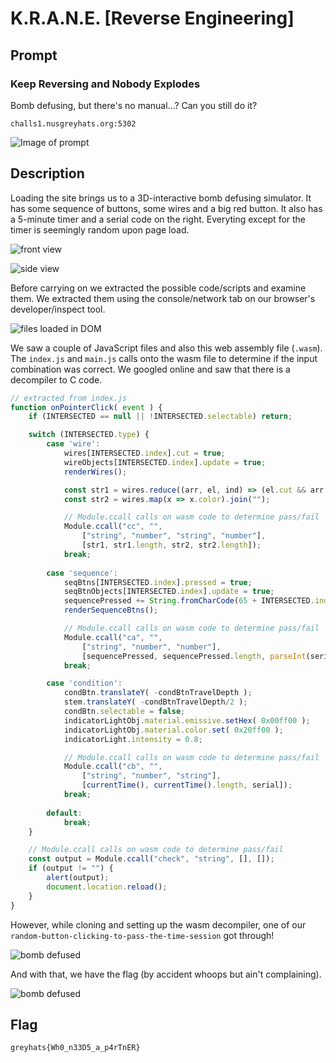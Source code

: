 # K.R.A.N.E. [Reverse Engineering]

## Prompt
### Keep Reversing and Nobody Explodes
Bomb defusing, but there's no manual...? Can you still do it?

`challs1.nusgreyhats.org:5302`

![Image of prompt](./screenshots/krane-prompt.png)

## Description
Loading the site brings us to a 3D-interactive bomb defusing simulator. It has some sequence of buttons, some wires and a big red button. It also has a 5-minute timer and a serial code on the right. Everyting except for the timer is seemingly random upon page load.

![front view](./screenshots/krane-front.png)

![side view](./screenshots/krane-side.png)

Before carrying on we extracted the possible code/scripts and examine them. We extracted them using the console/network tab on our browser's developer/inspect tool.

![files loaded in DOM](./screenshots/krane-files.png)

We saw a couple of JavaScript files and also this web assembly file (`.wasm`). The `index.js` and `main.js` calls onto the wasm file to determine if the input combination was correct. We googled online and saw that there is a decompiler to C code.

``` js
// extracted from index.js
function onPointerClick( event ) {
	if (INTERSECTED == null || !INTERSECTED.selectable) return;

	switch (INTERSECTED.type) {
		case 'wire':
			wires[INTERSECTED.index].cut = true;
			wireObjects[INTERSECTED.index].update = true;
			renderWires();

			const str1 = wires.reduce((arr, el, ind) => (el.cut && arr.push(ind), arr), []).join("");
			const str2 = wires.map(x => x.color).join("");

            // Module.ccall calls on wasm code to determine pass/fail
			Module.ccall("cc", "",
				["string", "number", "string", "number"],
				[str1, str1.length, str2, str2.length]);
			break;
		
		case 'sequence':
			seqBtns[INTERSECTED.index].pressed = true;
			seqBtnObjects[INTERSECTED.index].update = true;
			sequencePressed += String.fromCharCode(65 + INTERSECTED.index);
			renderSequenceBtns();

            // Module.ccall calls on wasm code to determine pass/fail
			Module.ccall("ca", "",
				["string", "number", "number"],
				[sequencePressed, sequencePressed.length, parseInt(serial.substr(2,4), 10)]);
			break;

		case 'condition':
			condBtn.translateY( -condBtnTravelDepth );
			stem.translateY( -condBtnTravelDepth/2 );
			condBtn.selectable = false;
			indicatorLightObj.material.emissive.setHex( 0x00ff00 );
			indicatorLightObj.material.color.set( 0x20ff00 );
			indicatorLight.intensity = 0.8;

            // Module.ccall calls on wasm code to determine pass/fail
			Module.ccall("cb", "",
				["string", "number", "string"],
				[currentTime(), currentTime().length, serial]);
			break;
	
		default:
			break;
	}

    // Module.ccall calls on wasm code to determine pass/fail
	const output = Module.ccall("check", "string", [], []);
	if (output != "") {
		alert(output);
		document.location.reload();
	}
}
```

However, while cloning and setting up the wasm decompiler, one of our `random-button-clicking-to-pass-the-time-session` got through!

![bomb defused](./screenshots/krane-defused.png)

And with that, we have the flag (by accident whoops but ain't complaining).

![bomb defused](./screenshots/krane-flag.png)

## Flag
`greyhats{Wh0_n33D5_a_p4rTnER}`